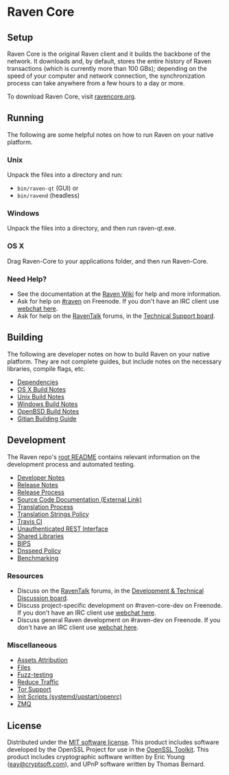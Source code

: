 Raven Core
=============

Setup
---------------------
Raven Core is the original Raven client and it builds the backbone of the network. It downloads and, by default, stores the entire history of Raven transactions (which is currently more than 100 GBs); depending on the speed of your computer and network connection, the synchronization process can take anywhere from a few hours to a day or more.

To download Raven Core, visit [ravencore.org](https://ravencoin.org/en/releases/).

Running
---------------------
The following are some helpful notes on how to run Raven on your native platform.

### Unix

Unpack the files into a directory and run:

- `bin/raven-qt` (GUI) or
- `bin/ravend` (headless)

### Windows

Unpack the files into a directory, and then run raven-qt.exe.

### OS X

Drag Raven-Core to your applications folder, and then run Raven-Core.

### Need Help?

* See the documentation at the [Raven Wiki](https://en.raven.it/wiki/Main_Page)
for help and more information.
* Ask for help on [#raven](http://webchat.freenode.net?channels=raven) on Freenode. If you don't have an IRC client use [webchat here](http://webchat.freenode.net?channels=raven).
* Ask for help on the [RavenTalk](https://raventalk.org/) forums, in the [Technical Support board](https://raventalk.org/index.php?board=4.0).

Building
---------------------
The following are developer notes on how to build Raven on your native platform. They are not complete guides, but include notes on the necessary libraries, compile flags, etc.

- [Dependencies](dependencies.md)
- [OS X Build Notes](build-osx.md)
- [Unix Build Notes](build-unix.md)
- [Windows Build Notes](build-windows.md)
- [OpenBSD Build Notes](build-openbsd.md)
- [Gitian Building Guide](gitian-building.md)

Development
---------------------
The Raven repo's [root README](/README.md) contains relevant information on the development process and automated testing.

- [Developer Notes](developer-notes.md)
- [Release Notes](release-notes.md)
- [Release Process](release-process.md)
- [Source Code Documentation (External Link)](https://dev.visucore.com/raven/doxygen/)
- [Translation Process](translation_process.md)
- [Translation Strings Policy](translation_strings_policy.md)
- [Travis CI](travis-ci.md)
- [Unauthenticated REST Interface](REST-interface.md)
- [Shared Libraries](shared-libraries.md)
- [BIPS](bips.md)
- [Dnsseed Policy](dnsseed-policy.md)
- [Benchmarking](benchmarking.md)

### Resources
* Discuss on the [RavenTalk](https://raventalk.org/) forums, in the [Development & Technical Discussion board](https://raventalk.org/index.php?board=6.0).
* Discuss project-specific development on #raven-core-dev on Freenode. If you don't have an IRC client use [webchat here](http://webchat.freenode.net/?channels=raven-core-dev).
* Discuss general Raven development on #raven-dev on Freenode. If you don't have an IRC client use [webchat here](http://webchat.freenode.net/?channels=raven-dev).

### Miscellaneous
- [Assets Attribution](assets-attribution.md)
- [Files](files.md)
- [Fuzz-testing](fuzzing.md)
- [Reduce Traffic](reduce-traffic.md)
- [Tor Support](tor.md)
- [Init Scripts (systemd/upstart/openrc)](init.md)
- [ZMQ](zmq.md)

License
---------------------
Distributed under the [MIT software license](/COPYING).
This product includes software developed by the OpenSSL Project for use in the [OpenSSL Toolkit](https://www.openssl.org/). This product includes
cryptographic software written by Eric Young ([eay@cryptsoft.com](mailto:eay@cryptsoft.com)), and UPnP software written by Thomas Bernard.
